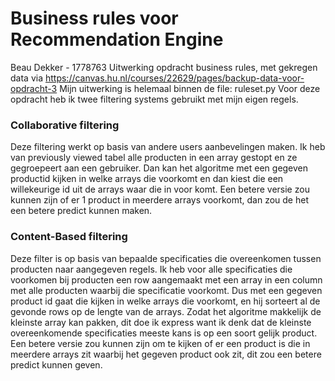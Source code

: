 # Business rules voor Recommendation Engine
Beau Dekker - 1778763
Uitwerking opdracht business rules, met gekregen data via https://canvas.hu.nl/courses/22629/pages/backup-data-voor-opdracht-3
Mijn uitwerking is helemaal binnen de file: ruleset.py
Voor deze opdracht heb ik twee filtering systems gebruikt met mijn eigen regels. 
### Collaborative filtering
Deze filtering werkt op basis van andere users aanbevelingen maken. Ik heb van previously viewed tabel alle producten in een array gestopt en ze gegroepeert aan een gebruiker. Dan kan het algoritme met een gegeven productid kijken in welke arrays die voorkomt en dan kiest die een willekeurige id uit de arrays waar die in voor komt. Een betere versie zou kunnen zijn of er 1 product in meerdere arrays voorkomt, dan zou de het een betere predict kunnen maken.
### Content-Based filtering
Deze filter is op basis van bepaalde specificaties die overeenkomen tussen producten naar aangegeven regels. Ik heb voor alle specificaties die voorkomen bij producten een row aangemaakt met een array in een column met alle producten waarbij die specificatie voorkomt. Dus met een gegeven product id gaat die kijken in welke arrays die voorkomt, en hij sorteert al de gevonde rows op de lengte van de arrays. Zodat het algoritme makkelijk de kleinste array kan pakken, dit doe ik express want ik denk dat de kleinste overeenkomende specificaties meeste kans is op een soort gelijk product. Een betere versie zou kunnen zijn om te kijken of er een product is die in meerdere arrays zit waarbij het gegeven product ook zit, dit zou een betere predict kunnen geven.

